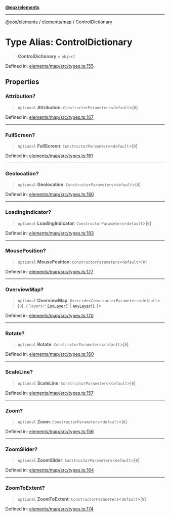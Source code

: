 [**@eox/elements**](../../../README.md)

***

[@eox/elements](../../../modules.md) / [elements/map](../README.md) / ControlDictionary

# Type Alias: ControlDictionary

> **ControlDictionary** = `object`

Defined in: [elements/map/src/types.ts:155](https://github.com/EOX-A/EOxElements/blob/06d2a3f117adcd4ad69f31388ca5094d06b1baf6/elements/map/src/types.ts#L155)

## Properties

### Attribution?

> `optional` **Attribution**: `ConstructorParameters`\<`default`\>\[`0`\]

Defined in: [elements/map/src/types.ts:167](https://github.com/EOX-A/EOxElements/blob/06d2a3f117adcd4ad69f31388ca5094d06b1baf6/elements/map/src/types.ts#L167)

***

### FullScreen?

> `optional` **FullScreen**: `ConstructorParameters`\<`default`\>\[`0`\]

Defined in: [elements/map/src/types.ts:161](https://github.com/EOX-A/EOxElements/blob/06d2a3f117adcd4ad69f31388ca5094d06b1baf6/elements/map/src/types.ts#L161)

***

### Geolocation?

> `optional` **Geolocation**: `ConstructorParameters`\<`default`\>\[`0`\]

Defined in: [elements/map/src/types.ts:180](https://github.com/EOX-A/EOxElements/blob/06d2a3f117adcd4ad69f31388ca5094d06b1baf6/elements/map/src/types.ts#L180)

***

### LoadingIndicator?

> `optional` **LoadingIndicator**: `ConstructorParameters`\<`default`\>\[`0`\]

Defined in: [elements/map/src/types.ts:183](https://github.com/EOX-A/EOxElements/blob/06d2a3f117adcd4ad69f31388ca5094d06b1baf6/elements/map/src/types.ts#L183)

***

### MousePosition?

> `optional` **MousePosition**: `ConstructorParameters`\<`default`\>\[`0`\]

Defined in: [elements/map/src/types.ts:177](https://github.com/EOX-A/EOxElements/blob/06d2a3f117adcd4ad69f31388ca5094d06b1baf6/elements/map/src/types.ts#L177)

***

### OverviewMap?

> `optional` **OverviewMap**: `Override`\<`ConstructorParameters`\<`default`\>\[`0`\], \{ `layers?`: [`EoxLayer`](EoxLayer-1.md)[] \| [`AnyLayer`](AnyLayer.md)[]; \}\>

Defined in: [elements/map/src/types.ts:170](https://github.com/EOX-A/EOxElements/blob/06d2a3f117adcd4ad69f31388ca5094d06b1baf6/elements/map/src/types.ts#L170)

***

### Rotate?

> `optional` **Rotate**: `ConstructorParameters`\<`default`\>\[`0`\]

Defined in: [elements/map/src/types.ts:160](https://github.com/EOX-A/EOxElements/blob/06d2a3f117adcd4ad69f31388ca5094d06b1baf6/elements/map/src/types.ts#L160)

***

### ScaleLine?

> `optional` **ScaleLine**: `ConstructorParameters`\<`default`\>\[`0`\]

Defined in: [elements/map/src/types.ts:157](https://github.com/EOX-A/EOxElements/blob/06d2a3f117adcd4ad69f31388ca5094d06b1baf6/elements/map/src/types.ts#L157)

***

### Zoom?

> `optional` **Zoom**: `ConstructorParameters`\<`default`\>\[`0`\]

Defined in: [elements/map/src/types.ts:156](https://github.com/EOX-A/EOxElements/blob/06d2a3f117adcd4ad69f31388ca5094d06b1baf6/elements/map/src/types.ts#L156)

***

### ZoomSlider?

> `optional` **ZoomSlider**: `ConstructorParameters`\<`default`\>\[`0`\]

Defined in: [elements/map/src/types.ts:164](https://github.com/EOX-A/EOxElements/blob/06d2a3f117adcd4ad69f31388ca5094d06b1baf6/elements/map/src/types.ts#L164)

***

### ZoomToExtent?

> `optional` **ZoomToExtent**: `ConstructorParameters`\<`default`\>\[`0`\]

Defined in: [elements/map/src/types.ts:174](https://github.com/EOX-A/EOxElements/blob/06d2a3f117adcd4ad69f31388ca5094d06b1baf6/elements/map/src/types.ts#L174)
